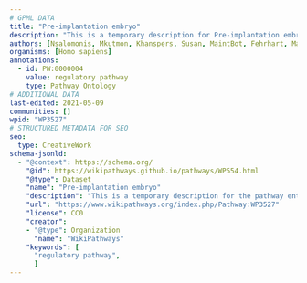```yaml
---
# GPML DATA
title: "Pre-implantation embryo"
description: "This is a temporary description for Pre-implantation embryo"
authors: [Nsalomonis, Mkutmon, Khanspers, Susan, MaintBot, Fehrhart, Marvin M2, Eweitz]
organisms: [Homo sapiens]
annotations:
  - id: PW:0000004
    value: regulatory pathway
    type: Pathway Ontology
# ADDITIONAL DATA
last-edited: 2021-05-09
communities: []
wpid: "WP3527"
# STRUCTURED METADATA FOR SEO
seo:
  type: CreativeWork
schema-jsonld:
  - "@context": https://schema.org/
    "@id": https://wikipathways.github.io/pathways/WP554.html
    "@type": Dataset
    "name": "Pre-implantation embryo"
    "description": "This is a temporary description for the pathway entitled: Pre-implantation embryo"
    "url": "https://www.wikipathways.org/index.php/Pathway:WP3527"
    "license": CC0
    "creator":
    - "@type": Organization
      "name": "WikiPathways"
    "keywords": [
      "regulatory pathway",
      ]
---
```

